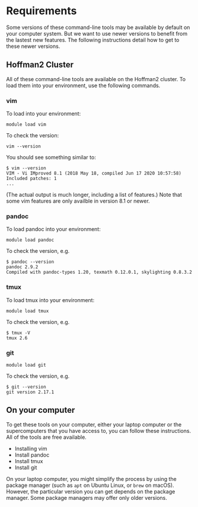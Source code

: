 # Requirements

Some versions of these command-line tools may be available by default on your
computer system. But we want to use newer versions to benefit from the lastest
new features. The following instructions detail how to get to these newer
versions. 


## Hoffman2 Cluster

All of these command-line tools are available on the Hoffman2 cluster. To load
them into your environment, use the following commands.

### vim

To load into your environment:
```
module load vim
```
To check the version:

```
vim --version
```
You should see something similar to:
```
$ vim --version
VIM - Vi IMproved 8.1 (2018 May 18, compiled Jun 17 2020 10:57:58)
Included patches: 1
...
```
(The actual output is much longer, including a list of features.)
Note that some vim features are only availble in version 8.1 or newer.


### pandoc

To load pandoc into your environment:
```
module load pandoc
```

To check the version, e.g.

```
$ pandoc --version
pandoc 2.9.2
Compiled with pandoc-types 1.20, texmath 0.12.0.1, skylighting 0.8.3.2
```

### tmux

To load tmux into your environment:
```
module load tmux
```

To check the version, e.g.
```
$ tmux -V
tmux 2.6
```

### git

```
module load git
```
To check the version, e.g.

```
$ git --version
git version 2.17.1
```

## On your computer

To get these tools on your computer, either your laptop computer or the
supercomputers that you have access to, you can follow these instructions. All
of the tools are free available.

- Installing vim
- Install pandoc
- Install tmux
- Install git

On your laptop computer, you might simplify the process by using the package
manager (such as ``apt`` on Ubuntu Linux, or ``brew`` on macOS). However,
the particular version you can get depends on the package manager. Some package
managers may offer only older versions.
